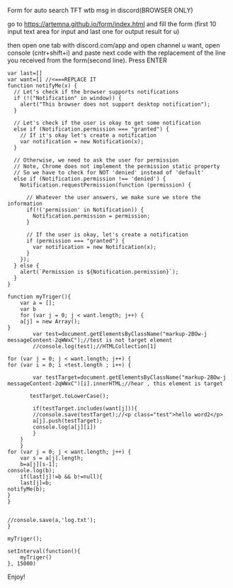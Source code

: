Form for auto search TFT wtb msg in discord(BROWSER ONLY)

go to https://artemna.github.io/form/index.html and fill the form (first 10 input text area for input and last one for output result for u)



then open one tab with discord.com/app and open channel u want, open console (cntr+shift+i) and paste next code with the replacement of the line you received from the form(second line). Press ENTER

```
var last=[]
var want=[] //<===REPLACE IT
function notifyMe(x) {
  // Let's check if the browser supports notifications
  if (!("Notification" in window)) {
    alert("This browser does not support desktop notification");
  }

  // Let's check if the user is okay to get some notification
  else if (Notification.permission === "granted") {
    // If it's okay let's create a notification
    var notification = new Notification(x);
  }

  // Otherwise, we need to ask the user for permission
  // Note, Chrome does not implement the permission static property
  // So we have to check for NOT 'denied' instead of 'default'
  else if (Notification.permission !== 'denied') {
    Notification.requestPermission(function (permission) {

      // Whatever the user answers, we make sure we store the information
      if(!('permission' in Notification)) {
        Notification.permission = permission;
      }

      // If the user is okay, let's create a notification
      if (permission === "granted") {
        var notification = new Notification(x);
      }
    });
  } else {
    alert(`Permission is ${Notification.permission}`);
  }
}

function myTriger(){
	var a = [];
	var b
	for (var j = 0; j < want.length; j++) {
	a[j] = new Array();
}
        var test=document.getElementsByClassName("markup-2BOw-j messageContent-2qWWxC");//test is not target element
        //console.log(test);//HTMLCollection[1]

for (var j = 0; j < want.length; j++) {
for (var i = 0; i <test.length ; i++) {

        var testTarget=document.getElementsByClassName("markup-2BOw-j messageContent-2qWWxC")[i].innerHTML;//hear , this element is target
       
       testTarget.toLowerCase();

        if(testTarget.includes(want[j])){
        //console.save(testTarget);//<p class="test">hello word2</p>
        a[j].push(testTarget);
        console.log(a[j][i])
        }
    }
    }
for (var j = 0; j < want.length; j++) {
	var s = a[j].length;
    b=a[j][s-1];
console.log(b);
    if(last[j]!=b && b!=null){   
    last[j]=b;
notifyMe(b);
}
}


//console.save(a,'log.txt');
}

myTriger();

setInterval(function(){
    myTriger()
}, 15000)

```
Enjoy!
